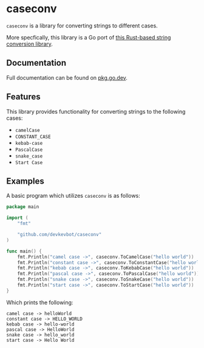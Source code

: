 # caseconv

`caseconv` is a library for converting strings to different cases.

More specfically, this library is a Go port of [this Rust-based string conversion library](https://github.com/devkevbot/str_case_conv).

## Documentation

Full documentation can be found on [pkg.go.dev](https://pkg.go.dev/github.com/devkevbot/caseconv#section-documentation).

## Features

This library provides functionality for converting strings to the following cases:

- `camelCase`
- `CONSTANT_CASE`
- `kebab-case`
- `PascalCase`
- `snake_case`
- `Start Case`

## Examples

A basic program which utilizes `caseconv` is as follows:

```go
package main

import (
	"fmt"

	"github.com/devkevbot/caseconv"
)

func main() {
	fmt.Println("camel case ->", caseconv.ToCamelCase("hello world"))
	fmt.Println("constant case ->", caseconv.ToConstantCase("hello world"))
	fmt.Println("kebab case ->", caseconv.ToKebabCase("hello world"))
	fmt.Println("pascal case ->", caseconv.ToPascalCase("hello world"))
	fmt.Println("snake case ->", caseconv.ToSnakeCase("hello world"))
	fmt.Println("start case ->", caseconv.ToStartCase("hello world"))
}
```

Which prints the following:

```
camel case -> helloWorld
constant case -> HELLO_WORLD
kebab case -> hello-world   
pascal case -> HelloWorld   
snake case -> hello_world   
start case -> Hello World
```
